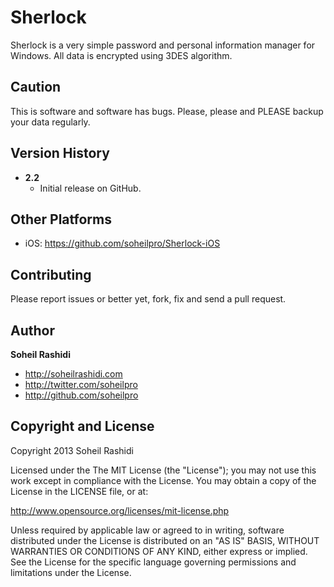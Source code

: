 # Sherlock
Sherlock is a very simple password and personal information manager for Windows. All data is encrypted using 3DES algorithm.

## Caution
This is software and software has bugs. Please, please and PLEASE backup your data regularly.

## Version History
+ **2.2**
	+ Initial release on GitHub.

## Other Platforms
+ iOS: https://github.com/soheilpro/Sherlock-iOS

## Contributing
Please report issues or better yet, fork, fix and send a pull request.

## Author
**Soheil Rashidi**

+ http://soheilrashidi.com
+ http://twitter.com/soheilpro
+ http://github.com/soheilpro

## Copyright and License
Copyright 2013 Soheil Rashidi

Licensed under the The MIT License (the "License");
you may not use this work except in compliance with the License.
You may obtain a copy of the License in the LICENSE file, or at:

http://www.opensource.org/licenses/mit-license.php

Unless required by applicable law or agreed to in writing, software
distributed under the License is distributed on an "AS IS" BASIS,
WITHOUT WARRANTIES OR CONDITIONS OF ANY KIND, either express or implied.
See the License for the specific language governing permissions and
limitations under the License.
